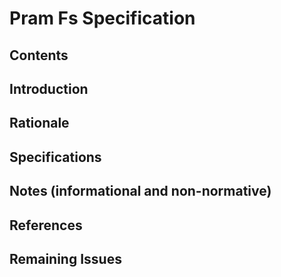 # Pram Fs Specification
## Contents
## Introduction
## Rationale
## Specifications
## Notes (informational and non-normative)
## References
## Remaining Issues
